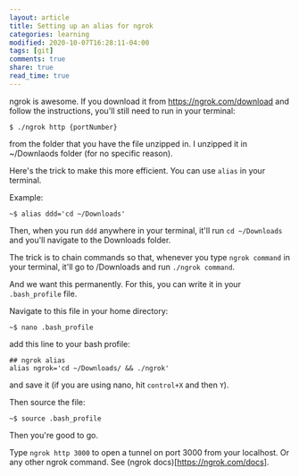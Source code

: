 ```yaml
---
layout: article
title: Setting up an alias for ngrok
categories: learning
modified: 2020-10-07T16:28:11-04:00
tags: [git]
comments: true
share: true
read_time: true
---
```


ngrok is awesome. If you download it from https://ngrok.com/download and follow the instructions, you'll still need to run in your terminal:

```
$ ./ngrok http {portNumber}
```

from the folder that you have the file unzipped in. I unzipped it in ~/Downlaods folder (for no specific reason).

Here's the trick to make this more efficient. You can use `alias` in your terminal.

Example: 
```
~$ alias ddd='cd ~/Downloads'
```

Then, when you run `ddd` anywhere in your terminal, it'll run `cd ~/Downloads` and you'll navigate to the Downloads folder.

The trick is to chain commands so that, whenever you type `ngrok command` in your terminal, it'll go to /Downloads and run `./ngrok command`.

And we want this permanently. For this, you can write it in your `.bash_profile` file.

Navigate to this file in your home directory:

```
~$ nano .bash_profile
```

add this line to your bash profile:


```
## ngrok alias
alias ngrok='cd ~/Downloads/ && ./ngrok'
```

and save it (if you are using nano, hit `control+X` and then `Y`).

Then source the file:
```
~$ source .bash_profile
```
Then you're good to go.

Type `ngrok http 3000` to open a tunnel on port 3000 from your localhost. Or any other ngrok command. See (ngrok docs)[https://ngrok.com/docs].